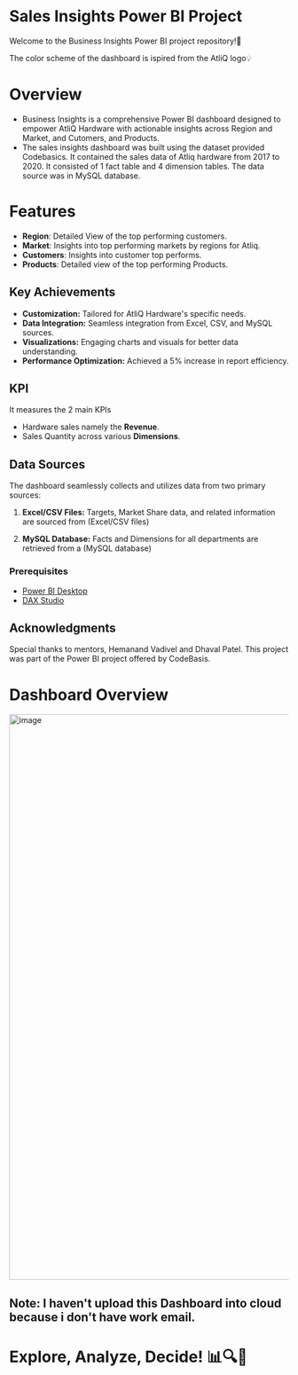 # Sales Insights Power BI Project
Welcome to the Business Insights Power BI project repository!🚀

The color scheme of the dashboard is ispired from the AtliQ logo💡

# Overview
- Business Insights is a comprehensive Power BI dashboard designed to empower AtliQ Hardware with actionable insights across Region and Market, and Cutomers, and Products.
- The sales insights dashboard was built using the dataset provided Codebasics. It contained the sales data of Atliq hardware from 2017 to 2020. It consisted of 1 fact table and 4 dimension tables. The data source was in MySQL database.

# Features
- **Region**: Detailed View of the top performing customers.
- **Market**: Insights into top performing markets by regions for Atliq.
- **Customers**: Insights into customer top performs.
- **Products**: Detailed view of the top performing Products. 

## Key Achievements
- **Customization:** Tailored for AtliQ Hardware's specific needs.
- **Data Integration:** Seamless integration from Excel, CSV, and MySQL sources.
- **Visualizations:** Engaging charts and visuals for better data understanding.
- **Performance Optimization:** Achieved a 5% increase in report efficiency.

## KPI
It measures the 2 main KPIs

- Hardware sales namely the **Revenue**.
- Sales Quantity across various **Dimensions**.

## Data Sources
The dashboard seamlessly collects and utilizes data from two primary sources:

1. **Excel/CSV Files:** Targets, Market Share data, and related information are sourced from (Excel/CSV files)
   
2. **MySQL Database:** Facts and Dimensions for all departments are retrieved from a (MySQL database)

### Prerequisites
- [Power BI Desktop](https://powerbi.microsoft.com/desktop/)
- [DAX Studio](https://daxstudio.org/)


## Acknowledgments
Special thanks to mentors, Hemanand Vadivel and Dhaval Patel. This project was part of the Power BI project offered by CodeBasis.

# Dashboard Overview
<img width="1596" height="1020" alt="image" src="https://github.com/user-attachments/assets/f3fae38d-18f6-4b41-a79a-9bd342ad24dc" />

## Note: I haven't upload this Dashboard into cloud because i don't have work email.


# Explore, Analyze, Decide! 📊🔍🚀
